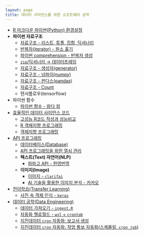 ```yaml
---
layout: page
title: 데이터 사이언스를 위한 소프트웨어 공학
---
```


- [R 마크다운 파이썬(Python) 환경설정](sw4ds-oop-python-rmarkdown.html)
- **파이썬 자료구조**
    - [자료구조 - 리스트, 튜플, 집합, 딕셔너리](sw4ds-python-data-structure.html)
    - [반복자(iterator) - 원소 훑기](sw4ds-python-iterator.html)
    - [파이썬 comprehension - 반복자 생성](sw4ds-python-comprehension.html)
    - [`zip`/딕셔너리 &rarr; 데이터프레임](sw4ds-python-data-structure-zip.html)
    - [자료구조 - 생성자(generator)](sw4ds-python-data-structure-generator.html)
    - [자료구조 - 넘파이(numpy)](sw4ds-python-data-structure-numpy.html)
    - [자료구조 - 판다스(pandas)](sw4ds-python-data-structure-pandas.html)
    - [자료구조 - Count](sw4ds-python-data-structure-count.html)
    - 텐서플로우(tensorflow)
- 파이썬 함수
    - [파이썬 함수 - 람다 외](sw4ds-python-base.html)
- [효율적인 데이터 사이언스 코드](sw4ds-efficient-code.html)
    - [고성능 R코드 작성과 성능비교](perf-writing-efficient-code.html)
    - [R 객체지향 프로그래밍](sw4ds-oop-in-r.html)
    - [객체지향 프로그래밍](sw4ds-oop-python.html)
- [API 프로그래밍](sw4ds-api-programming.html)
    - [데이터베이스(Database)](sw4ds-api-programming-database.html)
    - [API 프로그래밍을 위한 열쇠 관리](sw4ds-api-programming-key.html)
    - **텍스트(Text) 자연어(NLP)**
        - [파파고 API - 한영번역](sw4ds-api-papago-translation.html)
    - **이미지(Image)**
        - [이미지 - `clarifai`](sw4ds-api-clarifai.html)   
        - [AI 기술을 활용한 이미지 분석 - 카카오](sw4ds-api-kakao.html)   
- [전이학습(Transfer Learning)](sw4ds-transfer-learning.html)
    - [사진 속 객체 인식 - `keras`](sw4ds-keras-image-object.html)
- [데이터 공학(Data Engineering)](data-engineering.html)
    - [데이터 가져오기 - `ingest.R`](sw4ds-ingest.html)
    - [자동화 헬로월드 - `wsl` + `crontab`](sw4ds-automation-helloworld.html)
    - [지진데이터 `cron` 자동화: 보고서 생성](sw4ds-earthquake-make-report.html)
    - [지진데이터 `cron` 자동화: 작업 통보 자동화(스케쥴링, `cron job`)](sw4ds-earthquake-cron-automation.html)


